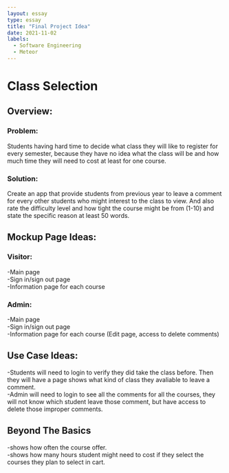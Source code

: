 ```yaml
---
layout: essay
type: essay
title: "Final Project Idea"
date: 2021-11-02
labels:
  - Software Engineering
  - Meteor
---
```

<h1>Class Selection</h1> 
<h2>Overview:</h2>
<h3>Problem:</h3> Students having hard time to decide what class they will like to register for every semester, because they have no idea what the class will be and how much time they will need to cost at least for one course.
<h3>Solution:</h3> Create an app that provide students from previous year to leave a comment for every other students who might interest to the class to view. And also rate the difficulty level and how tight the course might be from (1-10) and state the specific reason at least 50 words.

<h2>Mockup Page Ideas:</h2>
  <h3>Visitor:</h3>
    -Main page <br/>
    -Sign in/sign out page <br/>
    -Information page for each course <br/>
  <h3>Admin:</h3>
    -Main page <br/>
    -Sign in/sign out page <br/>
    -Information page for each course (Edit page, access to delete comments) <br/>
    
<h2>Use Case Ideas:</h2>
  -Students will need to login to verify they did take the class before. Then they will have a page shows what kind of class they avaliable to leave a comment.<br/>
  -Admin will need to login to see all the comments for all the courses, they will not know which student leave those comment, but have access to delete those improper comments.<br/>
  
<h2> Beyond The Basics </h2>
-shows how often the course offer.<br/>
-shows how many hours student might need to cost if they select the courses they plan to select in cart.
